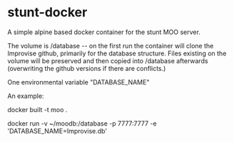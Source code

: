 # stunt-docker

A simple alpine based docker container for the stunt MOO server. 

The volume is /database -- on the first run the container will clone the Improvise github, primarily for the database structure. Files existing on the volume will be preserved and then copied into /database afterwards (overwriting the github versions if there are conflicts.)

One environmental variable "DATABASE_NAME"

An example:

docker built -t moo .

docker run -v ~/moodb:/database -p 7777:7777 -e 'DATABASE_NAME=Improvise.db'
